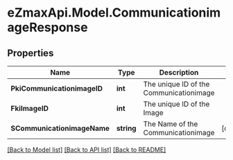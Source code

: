 
# eZmaxApi.Model.CommunicationimageResponse

## Properties

Name | Type | Description | Notes
------------ | ------------- | ------------- | -------------
**PkiCommunicationimageID** | **int** | The unique ID of the Communicationimage | 
**FkiImageID** | **int** | The unique ID of the Image | 
**SCommunicationimageName** | **string** | The Name of the Communicationimage | [optional] 

[[Back to Model list]](../README.md#documentation-for-models)
[[Back to API list]](../README.md#documentation-for-api-endpoints)
[[Back to README]](../README.md)

